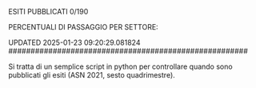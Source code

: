 ESITI PUBBLICATI 0/190 

PERCENTUALI DI PASSAGGIO PER SETTORE:

UPDATED 2025-01-23 09:20:29.081824
###################################################### 

Si tratta di un semplice script in python per controllare quando sono pubblicati gli esiti (ASN 2021, sesto quadrimestre).

